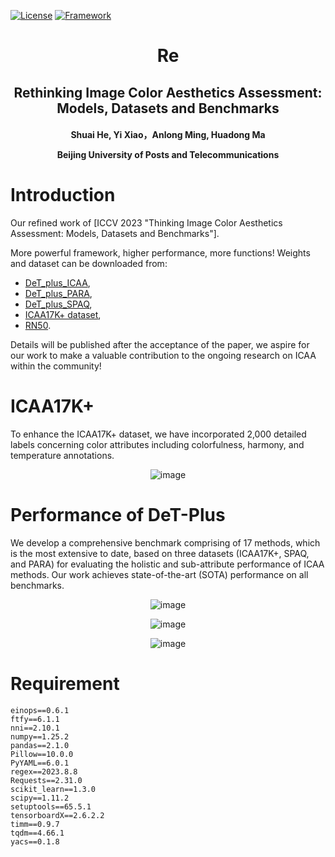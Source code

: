 [![License](https://img.shields.io/badge/License-Apache%202.0-blue.svg)](https://opensource.org/licenses/Apache-2.0)
[![Framework](https://img.shields.io/badge/PyTorch-%23EE4C2C.svg?&logo=PyTorch&logoColor=white)](https://pytorch.org/)

<div align="center">

<h1>
<b>
Re
</b>
</h1>  
<h2>
<b>
Rethinking Image Color Aesthetics Assessment: Models, Datasets and Benchmarks
</b>
</h2>
<h4>
<b>
Shuai He, Yi Xiao，Anlong Ming, Huadong Ma
    
Beijing University of Posts and Telecommunications
</b>
</h4>
</div>



# Introduction
Our refined work of [ICCV 2023 "Thinking Image Color Aesthetics Assessment: Models, Datasets and Benchmarks"].

More powerful framework, higher performance, more functions! Weights and dataset can be downloaded from: 
- [DeT_plus_ICAA](https://mega.nz/file/I1UjlYoD#fKkLdtubl5OXpQQXB37_OOy0A9kw8HpuQwW_x80MU-s),
- [DeT_plus_PARA](https://mega.nz/file/Mp82UKoI#7a4ik8jFBLnQewE0-bPNg5rz1F6-XMOp1WSXw_FG3XQ),
- [DeT_plus_SPAQ](https://mega.nz/file/Z9tUVJKI#HqgW77gxdtHF6QG5GfnLA31druLONw9IFlsvY3w4W_Q),
- [ICAA17K+ dataset](https://mega.nz/file/V8kwgLaD#ty6IG7gyQduanfd1ViloZVlREq18e0MuWwqCnvTMtiM),
- [RN50](https://mega.nz/file/9sUAzZIZ#Cu4C5QamEn41abU6yz_39IN0by-qIuMkRmh4YFBTy8I).

Details will be published after the acceptance of the paper, we aspire for our work to make a valuable contribution to the ongoing research on ICAA within the community!

# ICAA17K+
To enhance the ICAA17K+ dataset, we have incorporated 2,000 detailed labels concerning color attributes including colorfulness, harmony, and temperature annotations.
<div align="center">
    
![image](https://github.com/woshidandan/DeT-Plus/assets/15050507/561076c4-d14d-4f06-afab-82e986e64901)

</div>

# Performance of DeT-Plus
We develop a comprehensive benchmark comprising of 17 methods, which is the most extensive to date, based on three datasets (ICAA17K+, SPAQ, and PARA) for evaluating the holistic and sub-attribute performance of ICAA methods. Our work achieves state-of-the-art (SOTA) performance on all benchmarks.
<div align="center">
  
![image](https://github.com/woshidandan/DeT-Plus/assets/15050507/7269c1a4-8381-4b79-94e8-b9df5340f994)

![image](https://github.com/woshidandan/DeT-Plus/assets/15050507/589cfcaf-05c9-4af5-9083-87aae294e9ca)

![image](https://github.com/woshidandan/DeT-Plus/assets/15050507/81db22d9-6319-4da8-8708-0b96188e854a)

</div>

# Requirement
```
einops==0.6.1
ftfy==6.1.1
nni==2.10.1
numpy==1.25.2
pandas==2.1.0
Pillow==10.0.0
PyYAML==6.0.1
regex==2023.8.8
Requests==2.31.0
scikit_learn==1.3.0
scipy==1.11.2
setuptools==65.5.1
tensorboardX==2.6.2.2
timm==0.9.7
tqdm==4.66.1
yacs==0.1.8
```
